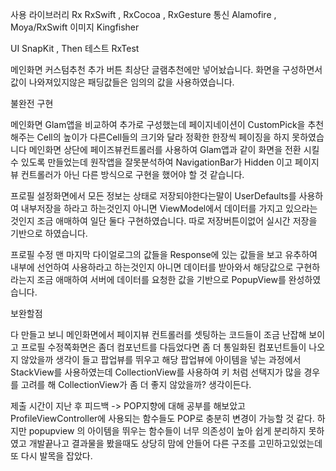 사용 라이브러리
Rx
    RxSwift , RxCocoa , RxGesture
통신 
    Alamofire , Moya/RxSwift 
이미지
    Kingfisher

UI 
    SnapKit , Then 
테스트 
    RxTest

메인화면 커스텀추천 추가 버튼 최상단 글램추천에만 넣어놨습니다.
화면을 구성하면서 값이 나와져있지않은 패딩값들은 임의의 값을 사용하였습니다.


불완전 구현

메인화면 Glam앱을 비교하여 추가로 구성했는데 페이지네이션이 CustomPick을 추천해주는 Cell의 높이가 다른Cell들의 크기와 달라 정확한 한장씩 페이징을 하지 못하였습니다
메인화면 상단에 페이즈뷰컨트롤러를 사용하여 Glam앱과 같이 화면을 전환 시킬수 있도록 만들었는데 원작앱을 잘못분석하여 NavigationBar가 Hidden 이고 페이지뷰 컨트롤러가 아닌 다른 방식으로 구현을 했어야 할 것 같습니다.

프로필 설정화면에서 모든 정보는 상태로 저장되야한다는말이 UserDefaults를 사용하여 내부저장을 하라고 하는것인지 아니면 ViewModel에서 데이터를 가지고 있으라는 것인지 조금 애매하여 일단 둘다 구현하였습니다.
따로 저장버튼이없어 실시간 저장을 기반으로 하였습니다.

프로필 수정 맨 마지막 다이얼로그의 값들을 Response에 있는 값들을 보고 유추하여 내부에 선언하여 사용하라고 하는것인지 아니면 데이터를 받아와서 해당값으로 구현하라는지 조금 애매하여 서버에 데이터를 요청한 값을 기반으로 PopupView를 완성하였습니다.

보완할점

다 만들고 보니 메인화면에서 페이지뷰 컨트롤러를 셋팅하는 코드들이 조금 난잡해 보이고
프로필 수정쪽화면은 좀더 컴포넌트를 다듬었다면 좀 더 통일화된 컴포넌트들이 나오지 않았을까 생각이 들고
팝업뷰를 뛰우고 해당 팝업뷰에 아이템을 넣는 과정에서 StackView를 사용하였는데 CollectionView를 사용하여 키 처럼 선택지가 많을 경우를 고려를 해 CollectionView가 좀 더 좋지 않았을까? 생각이든다.






   



제출 시간이 지난 후 피드백
-> POP지향에 대해 공부를 해보았고
   ProfileViewController에 사용되는 함수들도 POP로 충분히 변경이 가능할 것 같다.
   하지만 popupview 의 아이템을 뛰우는 함수들이 너무 의존성이 높아 쉽게 분리하지 못하였고 개발끝나고
   결과물을 봤을때도 상당히 맘에 안들어 다른 구조를 고민하고있었는데 또 다시 발목을 잡았다.
